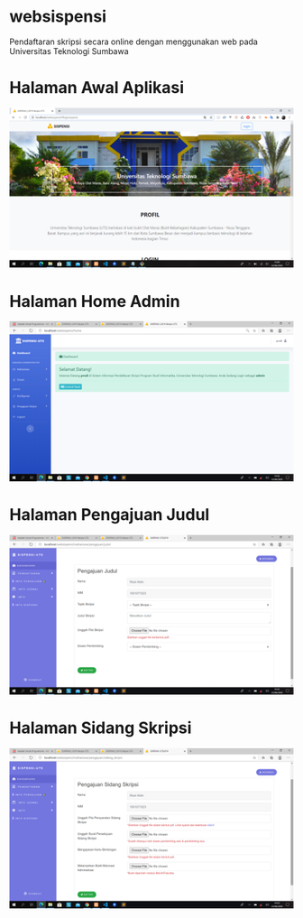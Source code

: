 # websispensi
Pendaftaran skripsi secara online dengan menggunakan web pada Universitas Teknologi Sumbawa 

# Halaman Awal Aplikasi

<img src="/assets/img/awal.png"/>

# Halaman Home Admin

<img src="/assets/img/home-admin.png"/>

# Halaman Pengajuan Judul

<img src="/assets/img/pengajuan-judul.png"/>

# Halaman Sidang Skripsi

<img src="/assets/img/pengajuan-sidang-skripsi.png"/>



